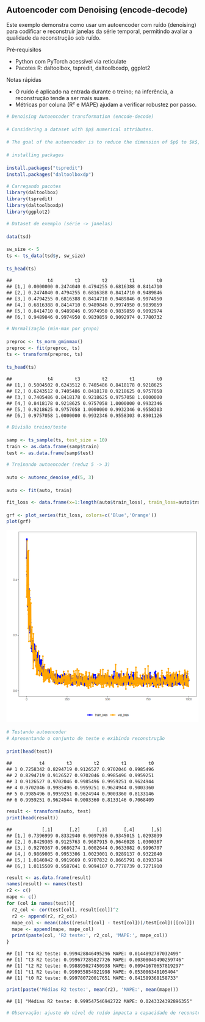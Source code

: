 ## Autoencoder com Denoising (encode-decode)

Este exemplo demonstra como usar um autoencoder com ruído (denoising) para codificar e reconstruir janelas da série temporal, permitindo avaliar a qualidade da reconstrução sob ruído.

Pré‑requisitos
- Python com PyTorch acessível via reticulate
- Pacotes R: daltoolbox, tspredit, daltoolboxdp, ggplot2
 
 Notas rápidas
 - O ruído é aplicado na entrada durante o treino; na inferência, a reconstrução tende a ser mais suave.
 - Métricas por coluna (R² e MAPE) ajudam a verificar robustez por passo.

``` r
# Denoising Autoencoder transformation (encode-decode)

# Considering a dataset with $p$ numerical attributes. 

# The goal of the autoencoder is to reduce the dimension of $p$ to $k$, such that these $k$ attributes are enough to recompose the original $p$ attributes. However from the $k$ dimensionals the data is returned back to $p$ dimensions. The higher the quality of autoencoder the similiar is the output from the input. 

# installing packages

install.packages("tspredit")
install.packages("daltoolboxdp")
```


``` r
# Carregando pacotes
library(daltoolbox)
library(tspredit)
library(daltoolboxdp)
library(ggplot2)
```


``` r
# Dataset de exemplo (série -> janelas) 

data(tsd)

sw_size <- 5
ts <- ts_data(tsd$y, sw_size)

ts_head(ts)
```

```
##             t4        t3        t2        t1        t0
## [1,] 0.0000000 0.2474040 0.4794255 0.6816388 0.8414710
## [2,] 0.2474040 0.4794255 0.6816388 0.8414710 0.9489846
## [3,] 0.4794255 0.6816388 0.8414710 0.9489846 0.9974950
## [4,] 0.6816388 0.8414710 0.9489846 0.9974950 0.9839859
## [5,] 0.8414710 0.9489846 0.9974950 0.9839859 0.9092974
## [6,] 0.9489846 0.9974950 0.9839859 0.9092974 0.7780732
```


``` r
# Normalização (min-max por grupo)

preproc <- ts_norm_gminmax()
preproc <- fit(preproc, ts)
ts <- transform(preproc, ts)

ts_head(ts)
```

```
##             t4        t3        t2        t1        t0
## [1,] 0.5004502 0.6243512 0.7405486 0.8418178 0.9218625
## [2,] 0.6243512 0.7405486 0.8418178 0.9218625 0.9757058
## [3,] 0.7405486 0.8418178 0.9218625 0.9757058 1.0000000
## [4,] 0.8418178 0.9218625 0.9757058 1.0000000 0.9932346
## [5,] 0.9218625 0.9757058 1.0000000 0.9932346 0.9558303
## [6,] 0.9757058 1.0000000 0.9932346 0.9558303 0.8901126
```


``` r
# Divisão treino/teste

samp <- ts_sample(ts, test_size = 10)
train <- as.data.frame(samp$train)
test <- as.data.frame(samp$test)
```


``` r
# Treinando autoencoder (reduz 5 -> 3)

auto <- autoenc_denoise_ed(5, 3)

auto <- fit(auto, train)
```


``` r
fit_loss <- data.frame(x=1:length(auto$train_loss), train_loss=auto$train_loss,val_loss=auto$val_loss)

grf <- plot_series(fit_loss, colors=c('Blue','Orange'))
plot(grf)
```

![plot of chunk unnamed-chunk-7](fig/autoenc_denoise_ed/unnamed-chunk-7-1.png)


``` r
# Testando autoencoder
# Apresentando o conjunto de teste e exibindo reconstrução

print(head(test))
```

```
##          t4        t3        t2        t1        t0
## 1 0.7258342 0.8294719 0.9126527 0.9702046 0.9985496
## 2 0.8294719 0.9126527 0.9702046 0.9985496 0.9959251
## 3 0.9126527 0.9702046 0.9985496 0.9959251 0.9624944
## 4 0.9702046 0.9985496 0.9959251 0.9624944 0.9003360
## 5 0.9985496 0.9959251 0.9624944 0.9003360 0.8133146
## 6 0.9959251 0.9624944 0.9003360 0.8133146 0.7068409
```

``` r
result <- transform(auto, test)
print(head(result))
```

```
##           [,1]      [,2]      [,3]      [,4]      [,5]
## [1,] 0.7396999 0.8332940 0.9097936 0.9345015 1.0293039
## [2,] 0.8429305 0.9125763 0.9687915 0.9646028 1.0300387
## [3,] 0.9270367 0.9686274 1.0002644 0.9633082 0.9996707
## [4,] 0.9869005 0.9953306 1.0023001 0.9289137 0.9322840
## [5,] 1.0146942 0.9919669 0.9707832 0.8665791 0.8393714
## [6,] 1.0115509 0.9587041 0.9094107 0.7778739 0.7271910
```


``` r
result <- as.data.frame(result)
names(result) <- names(test)
r2 <- c()
mape <- c()
for (col in names(test)){
  r2_col <- cor(test[col], result[col])^2
  r2 <- append(r2, r2_col)
  mape_col <- mean((abs((result[col] - test[col]))/test[col])[[col]])
  mape <- append(mape, mape_col)
  print(paste(col, 'R2 teste:', r2_col, 'MAPE:', mape_col))
}
```

```
## [1] "t4 R2 teste: 0.999428846495296 MAPE: 0.0144892787032499"
## [1] "t3 R2 teste: 0.999677285827726 MAPE: 0.00308049490259746"
## [1] "t2 R2 teste: 0.998895027450938 MAPE: 0.00941670657819297"
## [1] "t1 R2 teste: 0.999955854921998 MAPE: 0.053086348105404"
## [1] "t0 R2 teste: 0.999780720017651 MAPE: 0.041589368158733"
```

``` r
print(paste('Médias R2 teste:', mean(r2), 'MAPE:', mean(mape)))
```

```
## [1] "Médias R2 teste: 0.999547546942722 MAPE: 0.0243324392896355"
```
 

``` r
# Observação: ajuste do nível de ruído impacta a capacidade de reconstrução.
```

